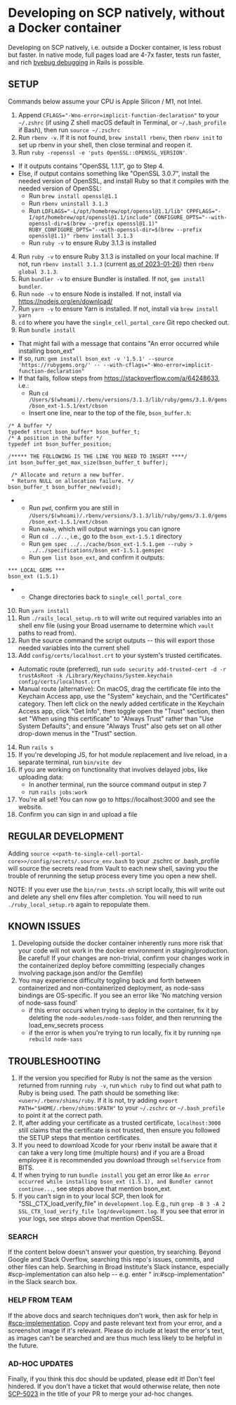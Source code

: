 # Developing on SCP natively, without a Docker container

Developing on SCP natively, i.e. outside a Docker container, is less robust but faster.  In native mode, full pages load are 4-7x faster, tests run faster, and rich [byebug debugging](https://github.com/deivid-rodriguez/byebug/blob/master/GUIDE.md) in Rails is possible.

## SETUP
Commands below assume your CPU is Apple Silicon / M1, not Intel.
1. Append `CFLAGS="-Wno-error=implicit-function-declaration"` to your `~/.zshrc` (if using Z shell macOS default in Terminal, or `~/.bash_profile` if Bash), then run `source ~/.zschrc`
2. Run `rbenv -v`.  If it is not found, `brew install rbenv`, then `rbenv init` to set up rbenv in your shell, then close terminal and reopen it.
3. Run `ruby -ropenssl -e 'puts OpenSSL::OPENSSL_VERSION'`.  
  - If it outputs contains "OpenSSL 1.1.1", go to Step 4.  
  - Else, if output contains something like "OpenSSL 3.0.7", install the needed version of OpenSSL, and install Ruby so that it compiles with the needed version of OpenSSL:
     - Run `brew install openssl@1.1`
     - Run `rbenv uninstall 3.1.3`
     - Run `LDFLAGS="-L/opt/homebrew/opt/openssl@1.1/lib" CPPFLAGS="-I/opt/homebrew/opt/openssl@1.1/include" CONFIGURE_OPTS="--with-openssl-dir=$(brew --prefix openssl@1.1)" RUBY_CONFIGURE_OPTS="--with-openssl-dir=$(brew --prefix openssl@1.1)" rbenv install 3.1.3`
     - Run `ruby -v` to ensure Ruby 3.1.3 is installed
4. Run `ruby -v` to ensure Ruby 3.1.3 is installed on your local machine.  If not, run `rbenv install 3.1.3` (current [as of 2023-01-26](https://github.com/broadinstitute/single_cell_portal_core/pull/1713)) then `rbenv global 3.1.3`.
5. Run `bundler -v` to ensure Bundler is installed.  If not, `gem install bundler`.
6. Run `node -v` to ensure Node is installed. If not, install via https://nodejs.org/en/download/
7. Run `yarn -v` to ensure Yarn is installed. If not, install via `brew install yarn`
8. `cd` to where you have the `single_cell_portal_core` Git repo checked out.
9. Run `bundle install`
  - That might fail with a message that contains "An error occurred while installing bson_ext"
  - If so, run: ``gem install bson_ext -v '1.5.1' --source 'https://rubygems.org/' -- --with-cflags="-Wno-error=implicit-function-declaration"``
  - If that fails, follow steps from https://stackoverflow.com/a/64248633, i.e.:
    - Run `cd /Users/$(whoami)/.rbenv/versions/3.1.3/lib/ruby/gems/3.1.0/gems/bson_ext-1.5.1/ext/cbson`
    - Insert one line, near to the top of the file, `bson_buffer.h`:

```
/* A buffer */
typedef struct bson_buffer* bson_buffer_t;
/* A position in the buffer */
typedef int bson_buffer_position;

/***** THE FOLLOWING IS THE LINE YOU NEED TO INSERT ****/
int bson_buffer_get_max_size(bson_buffer_t buffer); 

 /* Allocate and return a new buffer.
 * Return NULL on allocation failure. */
bson_buffer_t bson_buffer_new(void);
```
  -
    - Run `pwd`, confirm you are still in `/Users/$(whoami)/.rbenv/versions/3.1.3/lib/ruby/gems/3.1.0/gems/bson_ext-1.5.1/ext/cbson`
    - Run `make`, which will output warnings you can ignore
    - Run `cd ../..`, i.e., go to the `bson_ext-1.5.1` directory
    - Run `gem spec ../../cache/bson_ext-1.5.1.gem --ruby > ../../specifications/bson_ext-1.5.1.gemspec`
    - Run `gem list bson_ext`, and confirm it outputs:

```
*** LOCAL GEMS ***
bson_ext (1.5.1)
```
  -
    - Change directories back to `single_cell_portal_core`
10. Run `yarn install`
11. Run `./rails_local_setup.rb` to will write out required variables into an shell env file (using your Broad username 
to determine which `vault` paths to read from).
12. Run the source command the script outputs -- this will export those needed variables into the current shell
13. Add `config/certs/localhost.crt` to your system's trusted certificates. 
  -  Automatic route (preferred), run `sudo security add-trusted-cert -d -r trustAsRoot -k /Library/Keychains/System.keychain config/certs/localhost.crt`
  - Manual route (alternative): On macOS, drag the certificate file into the Keychain Access app, use the "System" keychain, and the "Certificates" category. Then left click on the newly added certificate in the Keychain Access app, click "Get Info", then toggle open the "Trust" section, then set "When using this certificate" to "Always Trust" rather than "Use System Defaults"; and ensure "Always Trust" also gets set on all other drop-down menus in the "Trust" section.
14. Run `rails s`
15. If you're developing JS, for hot module replacement and live reload, in a separate terminal, run `bin/vite dev`
16. If you are working on functionality that involves delayed jobs, like uploading data:
    * In another terminal, run the source command output in step 7
    * run `rails jobs:work`
17. You're all set!  You can now go to https://localhost:3000 and see the website.
18. Confirm you can sign in and upload a file

## REGULAR DEVELOPMENT
Adding `source <<path-to-single-cell-portal-core>>/config/secrets/.source_env.bash` to your .zschrc or .bash_profile will source the 
secrets read from Vault to each new shell, saving you the trouble of rerunning the setup process every time you open a 
new shell.  

NOTE: If you ever use the `bin/run_tests.sh` script locally, this will write out and delete any shell env files 
after completion.  You will need to run `./ruby_local_setup.rb` again to repopulate them.

## KNOWN ISSUES
1. Developing outside the docker container inherently runs more risk that your code will not work in the docker environment in staging/production.  Be careful!  If your changes are non-trivial, confirm your changes work in the containerized deploy before committing (especially changes involving package.json and/or the Gemfile)
2. You may experience difficulty toggling back and forth between containerized and non-containerized deployment, as node-sass bindings are OS-specific.  If you see an error like 'No matching version of node-sass found'
   * if this error occurs when trying to deploy in the container, fix it by deleting the `node-modules/node-sass` folder, and then rerunning the load_env_secrets process
   * if the error is when you're trying to run locally, fix it by running `npm rebuild node-sass`

## TROUBLESHOOTING  
1. If the version you specified for Ruby is not the same as the version returned from running `ruby -v`, run `which ruby` to find out what path to Ruby is being used. The path should be something like: `<user>/.rbenv/shims/ruby`. If it is not, try adding `export PATH="$HOME/.rbenv/shims:$PATH"` to your `~/.zschrc` or `~/.bash_profile` to point it at the correct path. 
2. If, after adding your certificate as a trusted certificate, `localhost:3000` still claims that the certificate is not trusted, then ensure you followed the SETUP steps that mention certificates.
3. If you need to download Xcode for your rbenv install be aware that it can take a very long time (multiple hours) and if you are a Broad employee it is recommended you download through `selfservice` from BITS.
4. If when trying to run `bundle install` you get an error like `An error occurred while installing bson_ext (1.5.1), and Bundler cannot continue...`, see steps above that mention bson_ext.
5. If you can't sign in to your local SCP, then look for "SSL_CTX_load_verify_file" in `development.log`.  E.g., run `grep -B 3 -A 2 SSL_CTX_load_verify_file log/development.log`.  If you see that error in your logs, see steps above that mention OpenSSL.

### SEARCH
If the content below doesn't answer your question, try searching.  Beyond Google and Stack Overflow, searching this repo's issues, commits, and other files can help.  Searching in Broad Institute's Slack instance, especially #scp-implementation can also help -- e.g. enter "<your query> in:#scp-implementation" in the Slack search box.  

### HELP FROM TEAM
If the above docs and search techniques don't work, then ask for help in [#scp-implementation](https://broadinstitute.slack.com/archives/CBEHTH601).  Copy and paste relevant text from your error, and a screenshot image if it's relevant.  Please do include at least the error's text, as images can't be searched and are thus much less likely to be helpful in the future.

### AD-HOC UPDATES
Finally, if you think this doc should be updated, please edit it!  Don't feel hindered.  If you don't have a ticket that would otherwise relate, then note [SCP-5023](https://broadworkbench.atlassian.net/browse/SCP-5023) in the title of your PR to merge your ad-hoc changes.
